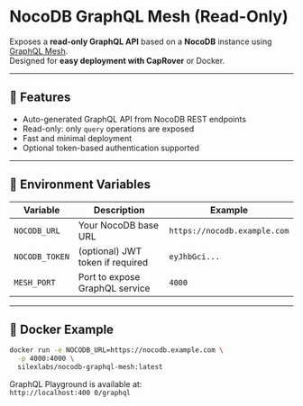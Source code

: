 # NocoDB GraphQL Mesh (Read-Only)

Exposes a **read-only GraphQL API** based on a **NocoDB** instance using [GraphQL Mesh](https://www.graphql-mesh.com/).  
Designed for **easy deployment with CapRover** or Docker.

---

## 🚀 Features

- Auto-generated GraphQL API from NocoDB REST endpoints
- Read-only: only `query` operations are exposed
- Fast and minimal deployment
- Optional token-based authentication supported

---

## 🔧 Environment Variables

| Variable        | Description                          | Example                        |
|------------------|--------------------------------------|--------------------------------|
| `NOCODB_URL`     | Your NocoDB base URL                 | `https://nocodb.example.com`   |
| `NOCODB_TOKEN`   | (optional) JWT token if required     | `eyJhbGci...`                  |
| `MESH_PORT`      | Port to expose GraphQL service       | `4000`                         |

---

## 🐳 Docker Example

```bash
docker run -e NOCODB_URL=https://nocodb.example.com \
  -p 4000:4000 \
  silexlabs/nocodb-graphql-mesh:latest
```

GraphQL Playground is available at:  
`http://localhost:400 0/graphql`
